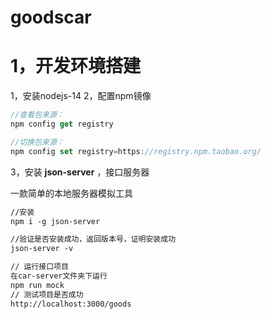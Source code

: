 # goodscar

# 1，开发环境搭建
1，安装nodejs-14
2，配置npm镜像

```js
//查看包来源：
npm config get registry

//切换包来源：
npm config set registry=https://registry.npm.taobao.org/
```

3，安装 **json-server** ，接口服务器

一款简单的本地服务器模拟工具

```txt
//安装
npm i -g json-server

//验证是否安装成功，返回版本号，证明安装成功
json-server -v

// 运行接口项目
在car-server文件夹下运行
npm run mock
// 测试项目是否成功
http://localhost:3000/goods
```

